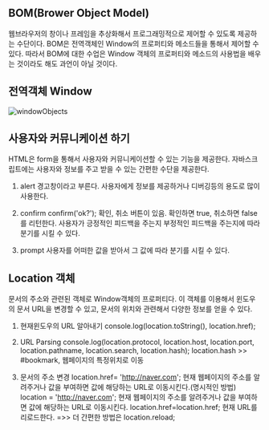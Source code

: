 ## BOM(Brower Object Model)
웹브라우저의 창이나 프레임을 추상화해서 프로그래밍적으로 제어할 수 있도록 제공하는 수단이다.
BOM은 전역객체인 Window의 프로퍼티와 메소드들을 통해서 제어할 수 있다.
따라서 BOM에 대한 수업은 Window 객체의 프로퍼티와 메소드의 사용법을 배우는 것이라도 해도 과언이 아닐 것이다.

## 전역객체 Window
![windowObjects](/img/windowObjects.png)

## 사용자와 커뮤니케이션 하기
HTML은 form을 통해서 사용자와 커뮤니케이션할 수 있는 기능을 제공한다. 자바스크립트에는 사용자와 정보를 주고 받을 수 있는 간편한 수단을 제공한다.

1. alert
경고창이라고 부른다. 사용자에게 정보를 제공하거나 디버깅등의 용도로 많이 사용한다.

2. confirm
confirm('ok?'); 확인, 취소 버튼이 있음. 확인하면 true, 취소하면 false를 리턴한다.
사용자가 긍정적인 피드백을 주는지 부정적인 피드백을 주는지에 따라 분기를 시킬 수 있다.

3. prompt
사용자를 어떠한 값을 받아서 그 값에 따라 분기를 시킬 수 있다.

## Location 객체
문서의 주소와 관련된 객체로 Window객체의 프로퍼티다. 이 객체를 이용해서 윈도우의 문서 URL을 변경할 수 있고, 문서의 위치와 관련해서 다양한 정보를 얻을 수 있다.

1. 현재윈도우의 URL 알아내기
console.log(location.toString(), location.href);

2. URL Parsing
console.log(location.protocol, location.host, location.port, location.pathname, location.search, location.hash);
location.hash >> #bookmark, 웹페이지의 특정위치로 이동

3. 문서의 주소 변경
location.href= 'http://naver.com'; 현재 웹페이지의 주소를 알려주거나 값을 부여하면 값에 해당하는 URL로 이동시킨다.(명시적인 방법)
location = 'http://naver.com'; 현재 웹페이지의 주소를 알려주거나 값을 부여하면 값에 해당하는 URL로 이동시킨다.
location.href=location.href; 현재 URL를 리로드한다. =>> 더 간편한 방법은 location.reload;

